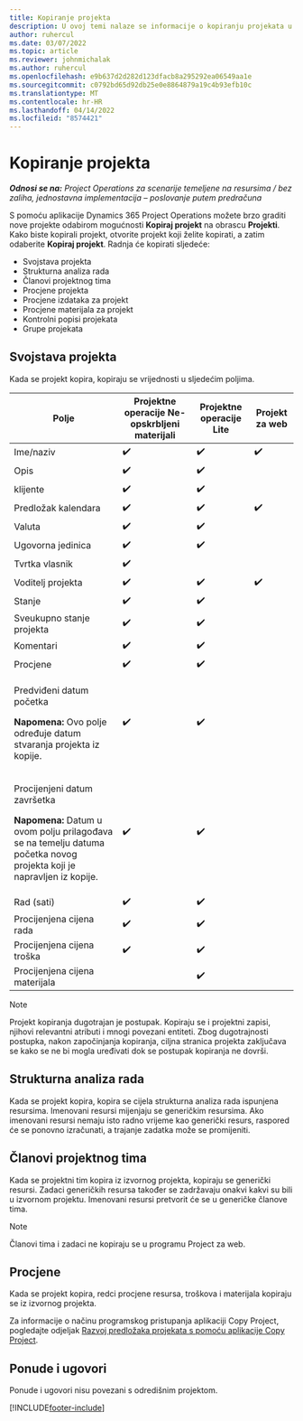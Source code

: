 ```yaml
---
title: Kopiranje projekta
description: U ovoj temi nalaze se informacije o kopiranju projekata u aplikaciji Dynamics 365 Project Operations.
author: ruhercul
ms.date: 03/07/2022
ms.topic: article
ms.reviewer: johnmichalak
ms.author: ruhercul
ms.openlocfilehash: e9b637d2d282d123dfacb8a295292ea06549aa1e
ms.sourcegitcommit: c0792bd65d92db25e0e8864879a19c4b93efb10c
ms.translationtype: MT
ms.contentlocale: hr-HR
ms.lasthandoff: 04/14/2022
ms.locfileid: "8574421"
---
```

# <a name="copy-a-project"></a>Kopiranje projekta

_**Odnosi se na:** Project Operations za scenarije temeljene na resursima / bez zaliha, jednostavna implementacija – poslovanje putem predračuna_

S pomoću aplikacije Dynamics 365 Project Operations možete brzo graditi nove projekte odabirom mogućnosti **Kopiraj projekt** na obrascu **Projekti**. Kako biste kopirali projekt, otvorite projekt koji želite kopirati, a zatim odaberite **Kopiraj projekt**. Radnja će kopirati sljedeće:

- Svojstava projekta 
- Strukturna analiza rada
- Članovi projektnog tima
- Procjene projekta
- Procjene izdataka za projekt
- Procjene materijala za projekt
- Kontrolni popisi projekata
- Grupe projekata

## <a name="project-properties"></a>Svojstava projekta

Kada se projekt kopira, kopiraju se vrijednosti u sljedećim poljima.

| Polje | Projektne operacije Ne-opskrbljeni materijali | Projektne operacije Lite | Projekt za web |
|-------|------------------------------------------|-------------------------|---------------------|
| Ime/naziv | :heavy_check_mark: | :heavy_check_mark: | :heavy_check_mark: |
| Opis | :heavy_check_mark: | :heavy_check_mark: | |
| klijente | :heavy_check_mark: | :heavy_check_mark: | |
| Predložak kalendara | :heavy_check_mark: | :heavy_check_mark: | :heavy_check_mark: |
| Valuta | :heavy_check_mark: | :heavy_check_mark: | |
| Ugovorna jedinica | :heavy_check_mark: | :heavy_check_mark: | |
| Tvrtka vlasnik | :heavy_check_mark: | | |
| Voditelj projekta | :heavy_check_mark: | :heavy_check_mark: | :heavy_check_mark: |
| Stanje | :heavy_check_mark: | :heavy_check_mark: | |
| Sveukupno stanje projekta | :heavy_check_mark: | :heavy_check_mark: | |
| Komentari | :heavy_check_mark: | :heavy_check_mark: | |
| Procjene | :heavy_check_mark: | :heavy_check_mark: | |
| <p>Predviđeni datum početka</p><p><strong>Napomena:</strong> Ovo polje određuje datum stvaranja projekta iz kopije. | :heavy_check_mark: | :heavy_check_mark: | |
| <p>Procijenjeni datum završetka</p><p><strong>Napomena:</strong> Datum u ovom polju prilagođava se na temelju datuma početka novog projekta koji je napravljen iz kopije.</p> | :heavy_check_mark: | :heavy_check_mark: | |
| Rad (sati) | :heavy_check_mark: | :heavy_check_mark: | |
| Procijenjena cijena rada | :heavy_check_mark: | :heavy_check_mark: | |
| Procijenjena cijena troška | :heavy_check_mark: | :heavy_check_mark: | |
| Procijenjena cijena materijala | | :heavy_check_mark: | |

> [!NOTE]
> Projekt kopiranja dugotrajan je postupak. Kopiraju se i projektni zapisi, njihovi relevantni atributi i mnogi povezani entiteti. Zbog dugotrajnosti postupka, nakon započinjanja kopiranja, ciljna stranica projekta zaključava se kako se ne bi mogla uređivati dok se postupak kopiranja ne dovrši.

## <a name="work-breakdown-structure"></a>Strukturna analiza rada

Kada se projekt kopira, kopira se cijela strukturna analiza rada ispunjena resursima. Imenovani resursi mijenjaju se generičkim resursima. Ako imenovani resursi nemaju isto radno vrijeme kao generički resurs, raspored će se ponovno izračunati, a trajanje zadatka može se promijeniti.

## <a name="project-team-members"></a>Članovi projektnog tima

Kada se projektni tim kopira iz izvornog projekta, kopiraju se generički resursi. Zadaci generičkih resursa također se zadržavaju onakvi kakvi su bili u izvornom projektu. Imenovani resursi pretvorit će se u generičke članove tima.

> [!NOTE]
> Članovi tima i zadaci ne kopiraju se u programu Project za web.

## <a name="estimates"></a>Procjene

Kada se projekt kopira, redci procjene resursa, troškova i materijala kopiraju se iz izvornog projekta. 

Za informacije o načinu programskog pristupanja aplikaciji Copy Project, pogledajte odjeljak [Razvoj predložaka projekata s pomoću aplikacije Copy Project](dev-copy-project.md).

## <a name="quotes-and-contracts"></a>Ponude i ugovori

Ponude i ugovori nisu povezani s odredišnim projektom.

[!INCLUDE[footer-include](../includes/footer-banner.md)]
